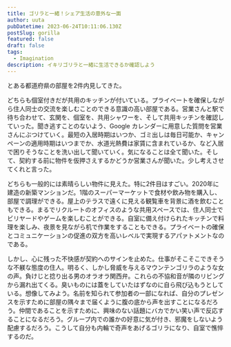 ```yaml
---
title: ゴリラと一緒！シェア生活の意外な一面
author: uuta
pubDatetime: 2023-06-24T10:11:06.130Z
postSlug: gorilla
featured: false
draft: false
tags:
  - Imagination
description: イキリゴリラと一緒に生活できるか確認しよう
---
```


とある都道府県の部屋を2件内見してきた。

どちらも個室付きだが共用のキッチンが付いている。プライベートを確保しながら住人同士の交流を楽しむことのできる意識の高い部屋である。営業さんと駅で待ち合わせて、玄関を、個室を、共用シャワーを、そして共用キッチンを確認していった。聞き逃すことのないよう、Google カレンダーに用意した質問を営業さんにぶつけていく。最短の入居時期はいつか、ゴミ出しは毎日可能か、キャンペーンの適用時期はいつまでか、水道光熱費は家賃に含まれているか、など入居で困りそうなことを洗い出して聞いていく。気になることは全て聞いた。そして、契約する前に物件を仮押さえするかどうか営業さんが聞いた。少し考えさせてくれと言った。

どちらも一般的には素晴らしい物件に見えた。特に2件目はすごい。2020年に建造の新築マンションだ。1階のスーパーマーケットで食材や飲み物を購入し、部屋で調理ができる。屋上のテラスで遠くに見える観覧車を背景に酒を飲むこともできる。まるでリクルートのオフィスのような共用スペースでは、住人同士でビリヤードやゲームを楽しむことができる。自室に備え付けられたキッチンで料理を楽しみ、夜景を見ながら机で作業をすることもできる。プライベートの確保とコミュニケーションの促進の双方を高いレベルで実現するアパァトメントなのである。

しかし、心に残った不快感が契約へのサインを止めた。仕事がそこそこできそうな不躾な態度の住人。明るく、しかし脅威を与えるマウンテンゴリラのような女の声。負けじと捻り出る男のオラオラ関西弁。これらの不協和音が隣のリビングから漏れ出てくる。臭いものには蓋をしていたはずなのに自ら飛び込もうとしている。想像してみよう。名前を知られて参加者の一部になれば、自分のプレゼンスを示すために部屋の隅々まで届くように腹の底から声を出すことになるだろう。仲間であることを示すために、興味のない話題にバカでかい笑い声で反応することになるだろう。グループ内での誰かの好意に気が付き、邪魔をしないよう配慮するだろう。こうして自分も内輪で奇声をあげるゴリラになり、自室で憔悴するのだ。
